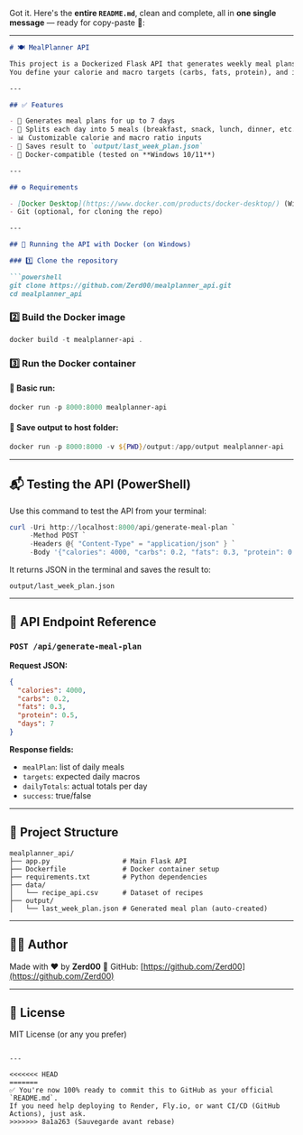 Got it. Here's the **entire `README.md`**, clean and complete, all in **one single message** — ready for copy-paste 🚀:

---

````markdown
# 🍽️ MealPlanner API

This project is a Dockerized Flask API that generates weekly meal plans based on your nutritional goals.  
You define your calorie and macro targets (carbs, fats, protein), and it builds a 7-day plan from a recipe dataset.

---

## ✅ Features

- 📅 Generates meal plans for up to 7 days  
- 🍳 Splits each day into 5 meals (breakfast, snack, lunch, dinner, etc.)  
- 📊 Customizable calorie and macro ratio inputs  
- 💾 Saves result to `output/last_week_plan.json`  
- 🐳 Docker-compatible (tested on **Windows 10/11**)

---

## ⚙️ Requirements

- [Docker Desktop](https://www.docker.com/products/docker-desktop/) (Windows)
- Git (optional, for cloning the repo)

---

## 🚀 Running the API with Docker (on Windows)

### 1️⃣ Clone the repository

```powershell
git clone https://github.com/Zerd00/mealplanner_api.git
cd mealplanner_api
````

### 2️⃣ Build the Docker image

```powershell
docker build -t mealplanner-api .
```

### 3️⃣ Run the Docker container

#### 🔹 Basic run:

```powershell
docker run -p 8000:8000 mealplanner-api
```

#### 🔹 Save output to host folder:

```powershell
docker run -p 8000:8000 -v ${PWD}/output:/app/output mealplanner-api
```

---

## 📬 Testing the API (PowerShell)

Use this command to test the API from your terminal:

```powershell
curl -Uri http://localhost:8000/api/generate-meal-plan `
     -Method POST `
     -Headers @{ "Content-Type" = "application/json" } `
     -Body '{"calories": 4000, "carbs": 0.2, "fats": 0.3, "protein": 0.5, "days": 7}'
```

It returns JSON in the terminal and saves the result to:

```
output/last_week_plan.json
```

---

## 📡 API Endpoint Reference

### `POST /api/generate-meal-plan`

**Request JSON:**

```json
{
  "calories": 4000,
  "carbs": 0.2,
  "fats": 0.3,
  "protein": 0.5,
  "days": 7
}
```

**Response fields:**

* `mealPlan`: list of daily meals
* `targets`: expected daily macros
* `dailyTotals`: actual totals per day
* `success`: true/false

---

## 📁 Project Structure

```
mealplanner_api/
├── app.py                  # Main Flask API
├── Dockerfile              # Docker container setup
├── requirements.txt        # Python dependencies
├── data/
│   └── recipe_api.csv      # Dataset of recipes
├── output/
│   └── last_week_plan.json # Generated meal plan (auto-created)
```

---

## 👨‍💻 Author

Made with ❤️ by **Zerd00**
🔗 GitHub: [https://github.com/Zerd00](https://github.com/Zerd00)

---

## 📝 License

MIT License (or any you prefer)

```

---

<<<<<<< HEAD
=======
✅ You're now 100% ready to commit this to GitHub as your official `README.md`.  
If you need help deploying to Render, Fly.io, or want CI/CD (GitHub Actions), just ask.
>>>>>>> 8a1a263 (Sauvegarde avant rebase)
```
